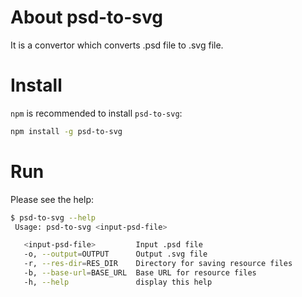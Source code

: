 About psd-to-svg
=================
It is a convertor which converts .psd file to .svg file.

Install
======

`npm` is recommended to install `psd-to-svg`:

```sh
npm install -g psd-to-svg 
```

Run
===

Please see the help:

```sh
$ psd-to-svg --help
 Usage: psd-to-svg <input-psd-file>

   <input-psd-file>         Input .psd file
   -o, --output=OUTPUT      Output .svg file
   -r, --res-dir=RES_DIR    Directory for saving resource files
   -b, --base-url=BASE_URL  Base URL for resource files
   -h, --help               display this help
```
